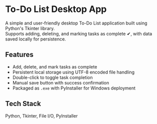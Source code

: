 # To-Do List Desktop App

A simple and user-friendly desktop To-Do List application built using Python's Tkinter library.  
Supports adding, deleting, and marking tasks as complete ✔, with data saved locally for persistence.

## Features
- Add, delete, and mark tasks as complete
- Persistent local storage using UTF-8 encoded file handling
- Double-click to toggle task completion
- Manual save button with success confirmation
- Packaged as `.exe` with PyInstaller for Windows deployment

## Tech Stack
Python, Tkinter, File I/O, PyInstaller

